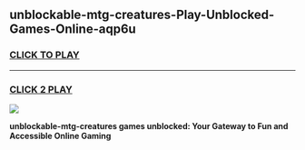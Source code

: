 
## unblockable-mtg-creatures-Play-Unblocked-Games-Online-aqp6u
<h3>
<a href="https://premium76.site?title=unblockable-mtg-creatures&ref=25A">CLICK TO PLAY</a></h3>
<hr>

<h3>
<a href="https://premium76.site?title=unblockable-mtg-creatures&ref=25A">CLICK 2 PLAY</a>
  
</h3>

<a href="https://premium76.site?title=unblockable-mtg-creatures&ref=25A"><img src="https://clearcache.store/games.png"></a>


**unblockable-mtg-creatures games unblocked: Your Gateway to Fun and Accessible Online Gaming**
